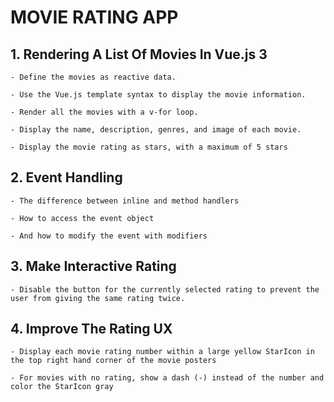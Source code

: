 # MOVIE RATING APP 

  ## 1. Rendering A List Of Movies In Vue.js 3 
    - Define the movies as reactive data.

    - Use the Vue.js template syntax to display the movie information.
    
    - Render all the movies with a v-for loop.

    - Display the name, description, genres, and image of each movie.

    - Display the movie rating as stars, with a maximum of 5 stars

  ## 2. Event Handling
    - The difference between inline and method handlers

    - How to access the event object
    
    - And how to modify the event with modifiers


## 3. Make Interactive Rating
    - Disable the button for the currently selected rating to prevent the user from giving the same rating twice.


## 4. Improve The Rating UX
    - Display each movie rating number within a large yellow StarIcon in the top right hand corner of the movie posters
    
    - For movies with no rating, show a dash (-) instead of the number and color the StarIcon gray
